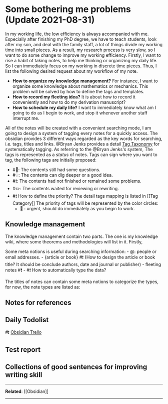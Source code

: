 # Some bothering me problems (Update 2021-08-31)
In my working life, the low efficiency is always accompanied with me. Especially after finishing my PhD degree, we have to teach students, look after my son, and deal with the family staff, a lot of things divide my working time into small pieces. As a result, my research process is very slow, so I want to do some change to improve my working efficiency.
Firstly, I want to rise a habit of taking notes, to help me thinking or organizing my daily life. So I can immediately focus on my working in discrete time pieces. Thus, I list the following desired request about my workflow of my note.
- **How to organize my knowledge management?** For instance, I want to organize some knowledge about mathematics or mechanics. This problem will be solved by how to define the tags and templates.
- **How to record my fleeting idea?** It is about how to record it conveniently and how to do my derivation manuscript?
- **How to schedule my daily life?** I want to immediately know what am I going to do as I begin to work, and stop it whenever another staff interrupt me.

All of the notes will be created with a convenient searching mode, I am going to design a system of tagging every notes for a quickly access. The obsidian provides 3 different ways regarded as the key words for searching, i.e. tags, titles and links.  @Bryan Jenks provides a detail [Tag Taxonomy](https://publish.obsidian.md/bryan-jenks/Tag+Taxonomy) for systematically tagging.
As referring to the @Bryan Jenks's system, The tags is represented as a *status* of notes. Tags can sign where you want to tag, the following tags are initially proposed:
- #💭: The contents still had some questions.
- #💡: The contents can dig deeper or a good idea.
- #❗️: The contents had not finished or remained some problems.
- #✏️: The contents waited for reviewing or rewriting.
- #❗️ How to define the priority?
The detail tags mapping is listed in [[Tag Category]] 
The priority of tags will be represented by the color circles:
	- 🔴  : urgent, should do immediately as you begin to work.
	
## Knowledge management 
The knowledge management contain two parts. The one is my knowledge wiki, where some theorems and methodologies will list in it. Firstly, 

Some meta notions is useful during searching information:
	- @: people or email addresses.
	- {article or book} #❗️ (How to design the article or book title? It should be conclude authors, date and journal or publisher) 
	- fleeting notes #❗️ 
	- 
#❗️ How to automatically type the data?
	
The titles of notes can contain some meta notions to categorize the types, for now, the note types are listed as:

## Notes for references

## Daily Todolist
#❗️ [Obsidian Trello](https://github.com/OfficerHalf/obsidian-trello/)
## Test report

## Collections of good sentences for improving writing skill
---
**Related**:
[[Obsidian]]

---